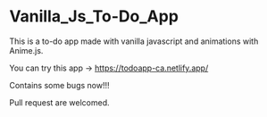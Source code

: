 # Vanilla_Js_To-Do_App
This is a to-do app made with vanilla javascript and animations with Anime.js.

You can try this app -> https://todoapp-ca.netlify.app/

Contains some bugs now!!!

Pull request are welcomed.
